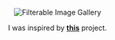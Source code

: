 <div align="center">

![Filterable Image Gallery](https://i.postimg.cc/JhwfNjMx/filter.gif)

I was inspired by [**this**](https://codepen.io/shakhzodtojiyev/pen/PoNyRQg) project.

</div>
